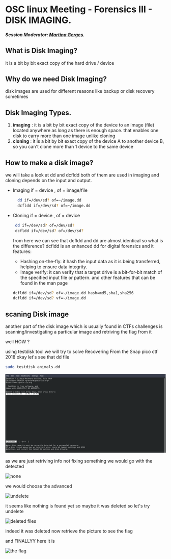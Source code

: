 # OSC linux Meeting - Forensics III - DISK IMAGING.
##### Session Moderator: [Martina Gerges](https://github.com/MartinaGerges).

## What is Disk Imaging?
it is a bit by bit exact copy of the hard drive / device

## Why do we need Disk Imaging?
disk images are used for different reasons like backup or disk recovery sometimes

## Disk Imaging Types.
1. **imaging** : 
it is a bit by bit exact copy of the device to an image (file) located anywhere as long as there is enough space. that enables one disk to carry more than one image unlike cloning
2. **cloning** : 
it is a bit by bit exact copy of the device A to another device B, so you can't clone more than 1 device to the same device

## How to make a disk image?

we will take a look at dd and dcfldd both of them are used in imaging and cloning depends on the input and output.

* Imaging
if = device , of = image/file
    ```bash
      dd if=/dev/sd? of=~/image.dd
      dcfldd if=/dev/sd? of=~/image.dd
    ```

* Cloning
if = device , of = device
    ```bash
     dd if=/dev/sd? of=/dev/sd?
     dcfldd if=/dev/sd? of=/dev/sd?
     ```

    from here we can see that dcfldd and dd are almost identical so what is the difference?
    dcfldd is an enhanced dd for digital forensics and it features:
    * Hashing on-the-fly: it hash the input data as it is being transferred, helping to ensure data integrity.
    * Image verify: it can verify that a target drive is a bit-for-bit match of the specified input file or pattern.
    and other features that can be found in the man page

    ```bash
    dcfldd if=/dev/sd? of=~/image.dd hash=md5,sha1,sha256
    dcfldd if=/dev/sd? vf=~/image.dd
    ```

## scaning Disk image
another part of the disk image which is usually found in CTFs challenges is scanning/investigating a particular image and retriving the flag from it

well HOW ?

using testdisk tool we will try to solve Recovering From the Snap pico ctf 2018
okay let's see that dd file
```bash
sudo testdisk animals.dd
```
![proceed](pictures/proceed.png)

as we are just retriving info not fixing something we would go with the detected

![none](/pictures/none.png)

we would choose the advanced

![undelete](/pictures/undelete.png)

it seems like nothing is found yet so maybe it was deleted so let's try undelete

![deleted files](/pictures/deletedfiles.png)

indeed it was deleted now retrieve the picture to see the flag

and FINALLYY here it is

![the flag](/pictures/theflag.jpg)
